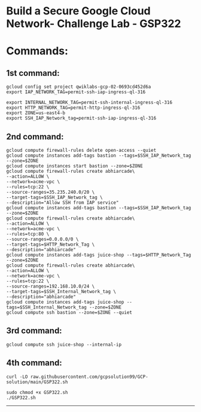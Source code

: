 # Build a Secure Google Cloud Network- Challenge Lab - GSP322


# Commands:

## 1st command:

```
gcloud config set project qwiklabs-gcp-02-0693cd452d6a
export IAP_NETWORK_TAG=permit-ssh-iap-ingress-ql-316

export INTERNAL_NETWORK_TAG=permit-ssh-internal-ingress-ql-316
export HTTP_NETWORK_TAG=permit-http-ingress-ql-316
export ZONE=us-east4-b
export SSH_IAP_Network_tag=permit-ssh-iap-ingress-ql-316
```


## 2nd command:

```
gcloud compute firewall-rules delete open-access --quiet
gcloud compute instances add-tags bastion --tags=$SSH_IAP_Network_tag --zone=$ZONE
gcloud compute instances start bastion --zone=$ZONE
gcloud compute firewall-rules create abhiarcade\
--action=ALLOW \
--network=acme-vpc \
--rules=tcp:22 \
--source-ranges=35.235.240.0/20 \
--target-tags=$SSH_IAP_Network_tag \
--description="Allow SSH from IAP service"
gcloud compute instances add-tags bastion --tags=$SSH_IAP_Network_tag --zone=$ZONE
gcloud compute firewall-rules create abhiarcade\
--action=ALLOW \
--network=acme-vpc \
--rules=tcp:80 \
--source-ranges=0.0.0.0/0 \
--target-tags=$HTTP_Network_Tag \
--description="abhiarcade"
gcloud compute instances add-tags juice-shop --tags=$HTTP_Network_Tag --zone=$ZONE
gcloud compute firewall-rules create abhiarcade\
--action=ALLOW \
--network=acme-vpc \
--rules=tcp:22 \
--source-ranges=192.168.10.0/24 \
--target-tags=$SSH_Internal_Network_tag \
--description="abhiarcade"
gcloud compute instances add-tags juice-shop --tags=$SSH_Internal_Network_tag --zone=$ZONE
gcloud compute ssh bastion --zone=$ZONE --quiet
```


## 3rd command:
```
gcloud compute ssh juice-shop --internal-ip
```

## 4th command:
```
curl -LO raw.githubusercontent.com/gcpsolution99/GCP-solution/main/GSP322.sh

sudo chmod +x GSP322.sh
./GSP322.sh
```
-----------------------------------------------------------------------------------------------------------------------
